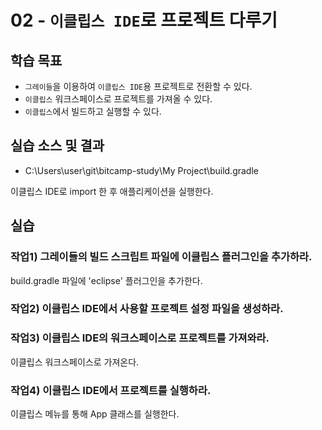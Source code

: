 # 02 - `이클립스 IDE`로 프로젝트 다루기

## 학습 목표

- `그레이들`을 이용하여 `이클립스 IDE`용 프로젝트로 전환할 수 있다.
- `이클립스` 워크스페이스로 프로젝트를 가져올 수 있다.
- `이클립스`에서 빌드하고 실행할 수 있다.

## 실습 소스 및 결과

- C:\Users\user\git\bitcamp-study\My Project\build.gradle

이클립스 IDE로 import 한 후 애플리케이션을 실행한다.

## 실습

### 작업1) 그레이들의 빌드 스크립트 파일에 이클립스 플러그인을 추가하라.

build.gradle 파일에 'eclipse' 플러그인을 추가한다.



### 작업2) 이클립스 IDE에서 사용할 프로젝트 설정 파일을 생성하라.



### 작업3) 이클립스 IDE의 워크스페이스로 프로젝트를 가져와라.

이클립스 워크스페이스로 가져온다.

### 작업4) 이클립스 IDE에서 프로젝트를 실행하라.

이클립스 메뉴를 통해 App 클래스를 실행한다.
